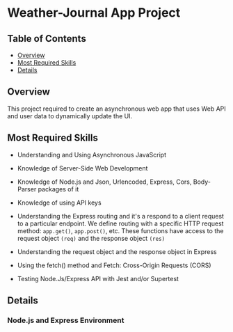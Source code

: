 # Weather-Journal App Project

## Table of Contents

* [Overview](#Overview)
* [Most Required Skills](#Most-Required-Skills)
* [Details](#Details)

## Overview

This project required to create an asynchronous web app that uses Web API and user data to dynamically update the UI.

## Most Required Skills

* Understanding and Using Asynchronous JavaScript

* Knowledge of Server-Side Web Development

* Knowledge of Node.js and Json, Urlencoded, Express, Cors, Body-Parser packages of it

* Knowledge of using API keys

* Understanding the Express routing and it's a respond to a client request to a particular endpoint. We  define routing with a specific HTTP request method: `app.get()`, `app.post()`, etc. These functions have access to the request object `(req)` and the response object `(res)`

* Understanding the request object and the response object in Express

* Using the fetch() method and Fetch: Cross-Origin Requests (CORS)

* Testing Node.Js/Express API with Jest and/or Supertest

## Details

### Node.js and Express Environment
